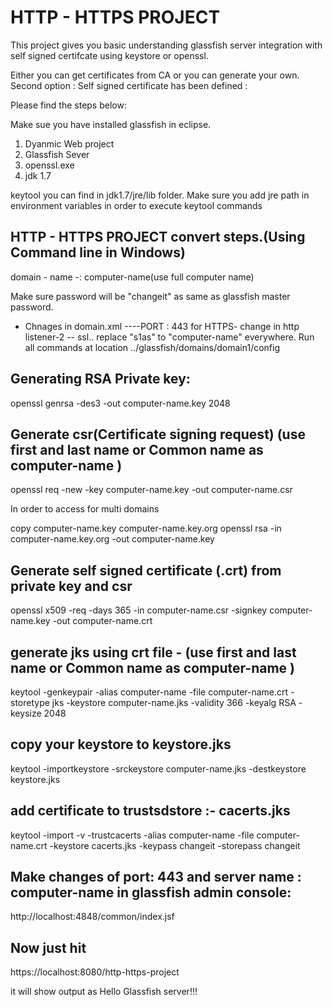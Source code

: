 # HTTP - HTTPS PROJECT 

This project gives you basic understanding glassfish server integration with self signed certifcate using keystore or openssl.

Either you can get certificates from CA or you can generate your own. Second option : Self signed certificate has been defined :


Please find the steps below:

Make sue you have installed glassfish in eclipse.

1. Dyanmic Web project
2. Glassfish Sever
3. openssl.exe
4. jdk 1.7

keytool you can find in jdk1.7/jre/lib folder. Make sure you add jre path in environment variables in order to execute keytool commands

HTTP - HTTPS PROJECT convert steps.(Using Command line in Windows)
-------------------------------------------------------------------

domain - name -: computer-name(use full computer name)

Make sure password will be "changeit" as same as glassfish master password.

- Chnages in domain.xml ----PORT : 443 for HTTPS- change in http listener-2 -- ssl.. replace "s1as" to "computer-name" everywhere.
Run all commands at location ../glassfish/domains/domain1/config

Generating RSA Private key:
-------------------------------------------

openssl genrsa -des3 -out computer-name.key 2048

Generate csr(Certificate signing request) (use first and last name or Common name as computer-name )
-------------------------

openssl req -new -key computer-name.key -out computer-name.csr

In order to access for multi domains

copy computer-name.key computer-name.key.org
openssl rsa -in computer-name.key.org -out computer-name.key


Generate self signed certificate (.crt) from private key and csr
-------------------------------
openssl x509 -req -days 365 -in computer-name.csr -signkey computer-name.key -out computer-name.crt


generate jks using crt file - (use first and last name or Common name as computer-name )
-----------------------------------------
keytool -genkeypair -alias computer-name -file computer-name.crt -storetype jks -keystore computer-name.jks -validity 366 -keyalg RSA -keysize 2048

copy your keystore to keystore.jks
-----------------------------------------
keytool -importkeystore -srckeystore computer-name.jks -destkeystore keystore.jks


add certificate to trustsdstore :- cacerts.jks
----------------------------------------------------
keytool -import -v -trustcacerts -alias computer-name -file computer-name.crt -keystore cacerts.jks -keypass changeit -storepass changeit


Make changes of port: 443 and server name : computer-name in glassfish admin console:
--------------------------------------------------
http://localhost:4848/common/index.jsf
  
  
  
Now just hit
-----------

https://localhost:8080/http-https-project

it will show output as Hello Glassfish server!!!
